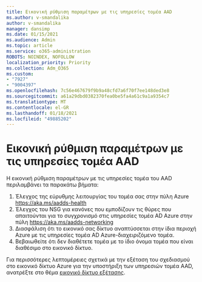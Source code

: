 ```yaml
---
title: Εικονική ρύθμιση παραμέτρων με τις υπηρεσίες τομέα AAD
ms.author: v-smandalika
author: v-smandalika
manager: dansimp
ms.date: 01/15/2021
ms.audience: Admin
ms.topic: article
ms.service: o365-administration
ROBOTS: NOINDEX, NOFOLLOW
localization_priority: Priority
ms.collection: Adm_O365
ms.custom:
- "7927"
- "9004397"
ms.openlocfilehash: 7c56e467679f9b9a48cfd7a6f70f7ee148ded3e8
ms.sourcegitcommit: a61a29dbd0382370fea0be5fa4a61c9a1a9354c7
ms.translationtype: MT
ms.contentlocale: el-GR
ms.lasthandoff: 01/18/2021
ms.locfileid: "49885202"
---
```

# <a name="virtual-configuration-with-aad-domain-services"></a>Εικονική ρύθμιση παραμέτρων με τις υπηρεσίες τομέα AAD

Η εικονική ρύθμιση παραμέτρων με τις υπηρεσίες τομέα του AAD περιλαμβάνει τα παρακάτω βήματα: 

1. Έλεγχος της εύρυθμης λειτουργίας του τομέα σας στην πύλη Azure https://aka.ms/aadds-health
2. Έλεγχος του NSG για κανόνες που εμποδίζουν τις θύρες που απαιτούνται για το συγχρονισμό στις υπηρεσίες τομέα AD Azure στην πύλη https://aka.ms/aadds-networking
3. Διασφάλιση ότι το εικονικό σας δίκτυο αναπτύσσεται στην ίδια περιοχή Azure με τις υπηρεσίες τομέα AD Azure-διαχειριζόμενο τομέα.
4. Βεβαιωθείτε ότι δεν διαθέτετε τομέα με το ίδιο όνομα τομέα που είναι διαθέσιμο στο εικονικό δίκτυο.

Για περισσότερες λεπτομέρειες σχετικά με την εξέταση του σχεδιασμού στο εικονικό δίκτυο Azure για την υποστήριξη των υπηρεσιών τομέα AAD, ανατρέξτε στο θέμα [εικονικό δίκτυο εξέτασης](https://docs.microsoft.com/azure/active-directory-domain-services/network-considerations).


